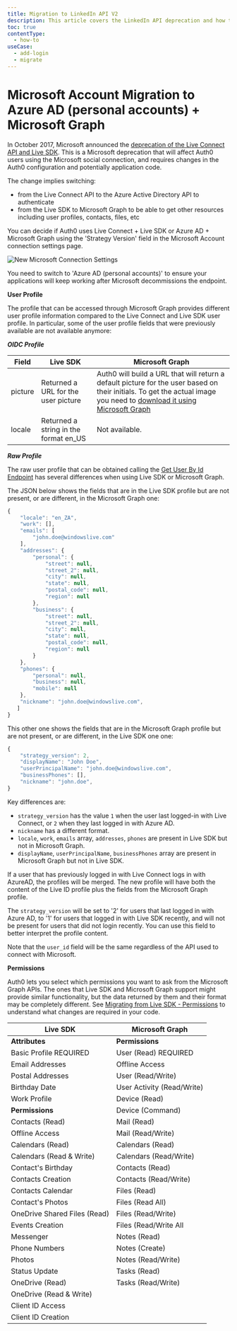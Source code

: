 ```yaml
---
title: Migration to LinkedIn API V2
description: This article covers the LinkedIn API deprecation and how to update your Auth0 LinkedIn Connection.
toc: true
contentType:
  - how-to
useCase:
  - add-login
  - migrate
---
```


# Microsoft Account Migration to Azure AD (personal accounts) + Microsoft Graph

In October 2017, Microsoft announced the [deprecation of the Live Connect API and Live SDK](https://developer.microsoft.com/en-us/office/blogs/outlook-rest-api-v1-0-office-365-discovery-and-live-connect-api-deprecation). This is a Microsoft deprecation that will affect Auth0 users using the Microsoft social connection, and requires changes in the Auth0 configuration and potentially application code. 

The change implies switching:

- from the Live Connect API to the Azure Active Directory API to authenticate
- from the Live SDK to Microsoft Graph to be able to get other resources including user profiles, contacts, files, etc

You can decide if Auth0 uses Live Connect + Live SDK or Azure AD + Microsoft Graph using the 'Strategy Version' field in the Microsoft Account connection settings page. 

![New Microsoft Connection Settings](/media/articles/connections/social/microsoft-account/microsoft-account-azureid.png)

You need to switch to 'Azure AD (personal accounts)' to ensure your applications will keep working after Microsoft decommissions the endpoint.

**User Profile**

The profile that can be accessed through Microsoft Graph provides different user profile information compared to the Live Connect and Live SDK user profile. In particular, some of the user profile fields that were previously available are not available anymore:
 

***OIDC Profile***

| Field  |  Live SDK |  Microsoft Graph  |
|--------|---------------|------------------|
|  picture | Returned a URL for the user picture | Auth0 will build a URL that will return a default picture for the user based on their initials. To get the actual image you need to [download it using Microsoft Graph](https://docs.microsoft.com/en-us/graph/api/profilephoto-get?view=graph-rest-1.0)|
| locale | Returned a string in the format en_US | Not available. |

***Raw Profile***

The raw user profile that can be obtained calling the [Get User By Id Endpoint](https://auth0.com/docs/api/management/v2#!/Users/get_users_by_id) has several differences when using Live SDK or Microsoft Graph.

The JSON below shows the fields that are in the Live SDK profile but are not present, or are different, in the Microsoft Graph one:

```js
{
    "locale": "en_ZA",
    "work": [],
    "emails": [
        "john.doe@windowslive.com"
    ],
    "addresses": {
        "personal": {
            "street": null,
            "street_2": null,
            "city": null,
            "state": null,
            "postal_code": null,
            "region": null
        },
        "business": {
            "street": null,
            "street_2": null,
            "city": null,
            "state": null,
            "postal_code": null,
            "region": null
        }
    },
    "phones": {
        "personal": null,
        "business": null,
        "mobile": null
    },
    "nickname": "john.doe@windowslive.com",
   ]
}
```

This other one shows the fields that are in the Microsoft Graph profile but are not present, or are different, in the Live SDK one one:

```js
{
    "strategy_version": 2,
    "displayName": "John Doe",
    "userPrincipalName": "john.doe@windowslive.com",
    "businessPhones": [],
    "nickname": "john.doe",
}
```

Key differences are:

- `strategy_version` has the value `1` when the user last logged-in with Live Connect, or `2` when they last logged in with Azure AD.
- `nickname` has a different format. 
- `locale`, `work`, `emails` array, `addresses`, `phones` are present in Live SDK but not in Microsoft Graph.
- `displayName`, `userPrincipalName`, `businessPhones` array are present in Microsoft Graph but not in Live SDK.

If a user that has previously logged in with Live Connect logs in with AzureAD, the profiles will be merged. The new profile will have both the content of the Live ID profile plus the fields from the Microsoft Graph profile.

The `strategy_version` will be set to '2' for users that last logged in with Azure AD, to '1' for users that logged in with Live SDK recently, and will not be present for users that did not login recently. You can use this field to better interpret the profile content.

Note that the `user_id` field will be the same regardless of the API used to connect with Microsoft.
 
**Permissions**

Auth0 lets you select which permissions you want to ask from the Microsoft Graph APIs. The ones that Live SDK and Microsoft Graph support might provide similar functionality, but the data returned by them and their format may be completely different. See [Migrating from Live SDK - Permissions](https://docs.microsoft.com/en-us/onedrive/developer/rest-api/concepts/migrating-from-live-sdk?view=odsp-graph-online#permissions) to understand what changes are required in your code.

| Live SDK | Microsoft Graph |
|----------|-----------------|
|**Attributes**|**Permissions**|
|Basic Profile REQUIRED        |User (Read) REQUIRED |
|Email Addresses               |Offline Access  |
|Postal Addresses              |User (Read/Write)  |
|Birthday Date                 |User Activity (Read/Write)  |
|Work Profile                  |Device (Read)|
|**Permissions**               |Device (Command) |
|Contacts (Read)               |Mail (Read)  |  
|Offline Access                |Mail (Read/Write)  |
|Calendars (Read)              |Calendars (Read)  |
|Calendars (Read & Write)      |Calendars (Read/Write)| 
|Contact's Birthday            |Contacts (Read)|
|Contacts Creation             |Contacts (Read/Write)  |
|Contacts Calendar             |Files (Read) |
|Contact's Photos              |Files (Read All) |
|OneDrive Shared Files (Read)  |Files (Read/Write)|
|Events Creation               |Files (Read/Write All|
|Messenger                     |Notes (Read)  |
|Phone Numbers                 |Notes (Create)        |  
|Photos                        |Notes (Read/Write)         |
|Status Update                 |Tasks (Read)          |  
|OneDrive (Read)               |Tasks (Read/Write)  | 
|OneDrive (Read & Write)       ||
|Client ID Access              ||
|Client ID Creation            ||
